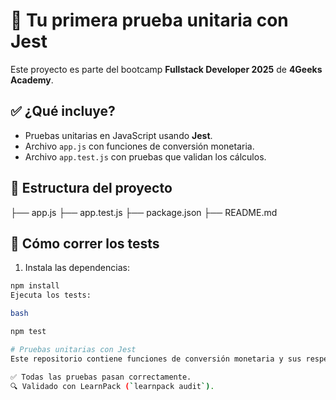 # 🧪 Tu primera prueba unitaria con Jest

Este proyecto es parte del bootcamp **Fullstack Developer 2025** de **4Geeks Academy**.

## ✅ ¿Qué incluye?

- Pruebas unitarias en JavaScript usando **Jest**.
- Archivo `app.js` con funciones de conversión monetaria.
- Archivo `app.test.js` con pruebas que validan los cálculos.

## 📂 Estructura del proyecto

├── app.js
├── app.test.js
├── package.json
├── README.md



## 🚀 Cómo correr los tests

1. Instala las dependencias:

```bash
npm install
Ejecuta los tests:

bash

npm test

# Pruebas unitarias con Jest
Este repositorio contiene funciones de conversión monetaria y sus respectivas pruebas unitarias usando Jest.

✅ Todas las pruebas pasan correctamente.  
🔍 Validado con LearnPack (`learnpack audit`).  
